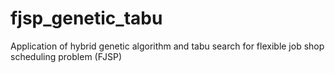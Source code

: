 # fjsp_genetic_tabu
Application of hybrid genetic algorithm and tabu search for flexible job shop scheduling problem (FJSP)
